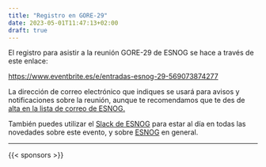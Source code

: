 ```yaml
---
title: "Registro en GORE-29"
date: 2023-05-01T11:47:13+02:00
draft: true
---
```


El registro para asistir a la reunión GORE-29 de ESNOG se hace a través de este enlace:


 https://www.eventbrite.es/e/entradas-esnog-29-569073874277


La dirección de correo electrónico que indiques se usará para avisos y notificaciones sobre la reunión, aunque te recomendamos que te des de [alta en la lista de correo de ESNOG.](https://www2.esnog.net:8443/cgi-bin/mailman/listinfo/gore)

También puedes utilizar el [Slack de ESNOG](https://esnog.slack.com) para estar al día en todas las novedades sobre este evento, y sobre [ESNOG](https://www.esnog.net) en general. 

---------------------------

{{< sponsors >}}